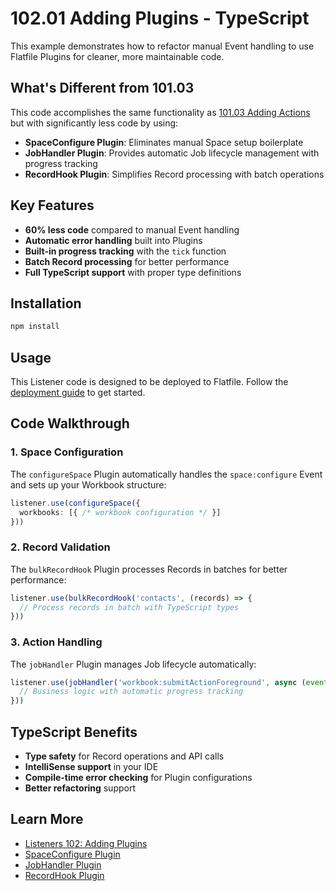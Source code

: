 # 102.01 Adding Plugins - TypeScript

This example demonstrates how to refactor manual Event handling to use Flatfile Plugins for cleaner, more maintainable code.

## What's Different from 101.03

This code accomplishes the same functionality as [101.03 Adding Actions](../../../101.03-adding-actions) but with significantly less code by using:

- **SpaceConfigure Plugin**: Eliminates manual Space setup boilerplate
- **JobHandler Plugin**: Provides automatic Job lifecycle management with progress tracking
- **RecordHook Plugin**: Simplifies Record processing with batch operations

## Key Features

- **60% less code** compared to manual Event handling
- **Automatic error handling** built into Plugins
- **Built-in progress tracking** with the `tick` function
- **Batch Record processing** for better performance
- **Full TypeScript support** with proper type definitions

## Installation

```bash
npm install
```

## Usage

This Listener code is designed to be deployed to Flatfile. Follow the [deployment guide](https://flatfile.com/docs/guides/deploying) to get started.

## Code Walkthrough

### 1. Space Configuration
The `configureSpace` Plugin automatically handles the `space:configure` Event and sets up your Workbook structure:

```typescript
listener.use(configureSpace({
  workbooks: [{ /* workbook configuration */ }]
}))
```

### 2. Record Validation
The `bulkRecordHook` Plugin processes Records in batches for better performance:

```typescript
listener.use(bulkRecordHook('contacts', (records) => {
  // Process records in batch with TypeScript types
}))
```

### 3. Action Handling
The `jobHandler` Plugin manages Job lifecycle automatically:

```typescript
listener.use(jobHandler('workbook:submitActionForeground', async (event, tick) => {
  // Business logic with automatic progress tracking
}))
```

## TypeScript Benefits

- **Type safety** for Record operations and API calls
- **IntelliSense support** in your IDE
- **Compile-time error checking** for Plugin configurations
- **Better refactoring** support

## Learn More

- [Listeners 102: Adding Plugins](https://flatfile.com/docs/coding-tutorial/102-plugins-and-structure/102.01-adding-plugins)
- [SpaceConfigure Plugin](https://flatfile.com/docs/plugins/space-configure)
- [JobHandler Plugin](https://flatfile.com/docs/plugins/job-handler)
- [RecordHook Plugin](https://flatfile.com/docs/plugins/record-hook)
